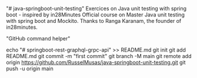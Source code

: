 "# java-springboot-unit-testing" 
Exercices on Java unit testing with spring boot - inspired by in28Minutes Official course on Master Java unit testing with spring boot and Mockito. 
Thanks to Ranga Karanam, the founder of in28minutes.

"GitHub command helper"

echo "# springboot-rest-graphql-grpc-api" >> README.md
git init
git add README.md
git commit -m "first commit"
git branch -M main
git remote add origin https://github.com/RusselMusas/java-springboot-unit-testing.git
git push -u origin main

